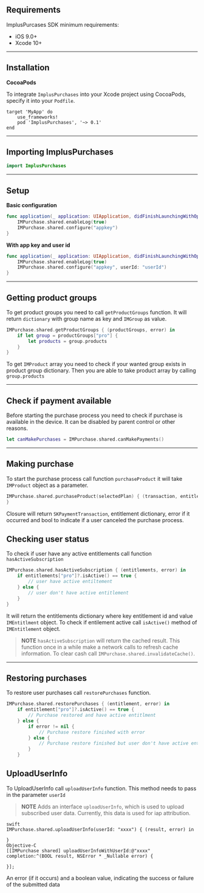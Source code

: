 ## Requirements

ImplusPurcases SDK minimum requirements:
* iOS 9.0+
* Xcode 10+
***
## Installation
**CocoaPods**

To integrate `ImplusPurchases` into your Xcode project using CocoaPods, specify it into your `Podfile`.

```
target 'MyApp' do
    use_frameworks!
    pod 'ImplusPurchases', '~> 0.1'
end
```

***
## Importing ImplusPurchases
```swift
import ImplusPurchases
```
***
## Setup
**Basic configuration**
```swift
func application(_ application: UIApplication, didFinishLaunchingWithOptions launchOptions: [UIApplicationLaunchOptionsKey: Any]?) -> Bool { 
    IMPurchase.shared.enableLog(true)
    IMPurchase.shared.configure("appkey") 
}
```

**With app key and user id**

```swift
func application(_ application: UIApplication, didFinishLaunchingWithOptions launchOptions: [UIApplicationLaunchOptionsKey: Any]?) -> Bool { 
    IMPurchase.shared.enableLog(true)
    IMPurchase.shared.configure("appkey", userId: "userId")
}
```

***
## Getting product groups
To get product groups you need to call `getProductGroups` function. It will return `dictionary` with group name as key and `IMGroup` as value.

```swift
IMPurchase.shared.getProductGroups { (productGroups, error) in
    if let group = productGroups["pro"] {
        let products = group.products
    }
}
```

To get `IMProduct` array  you need to check if your wanted group exists in product group dictionary. Then you are able to take product array by calling `group.products`
***
## Check if payment available
Before starting the purchase process you need to check if purchase is available in the device. It can be disabled by parent control or other reasons.

```swift 
let canMakePurchases = IMPurchase.shared.canMakePayments()
```
***
## Making purchase
To start the purchase process call function `purchaseProduct` it will take `IMProduct` object as a parameter.

```swift
IMPurchase.shared.purchaseProduct(selectedPlan) { (transaction, entitlement, error, isCanceled) in {
}
```
Closure will return `SKPaymentTransaction`,  entitlement dictionary, error if it occurred and bool to indicate if a user canceled the purchase process.
## Checking user status
To check if user have any active entitlements call function `hasActiveSubscription`
```swift
IMPurchase.shared.hasActiveSubscription { (entitlements, error) in
    if entitlements["pro"]?.isActive() == true {
        // user have active entiltement
    } else {
        // user don't have active entitlement
    }
}
```
It will return the entitlements dictionary where key entitlement id and value `IMEntitlment` object. To check if entilement active call `isActive()` method of `IMEntitlement` object.
> **NOTE** `hasActiveSubscription`  will return the cached result. This function once in a while make a network calls to refresh cache information. To clear cash call `IMPurchase.shared.invalidateCache()`.
***
## Restoring purchases
To restore user purchases call `restorePurchases` function.
```swift
IMPurchase.shared.restorePurchases { (entitlement, error) in
    if entitlement["pro"]?.isActive() == true {
        // Purchase restored and have active entitlment
    } else {
        if error != nil {
            // Purchase restore finished with error
        } else {
            // Purchase restore finished but user don't have active entitlment
        }
    }
```
## UploadUserInfo
To UploadUserInfo  call `uploadUserInfo` function. This method needs to pass in the parameter  `userId`
> **NOTE**  Adds an interface `uploadUserInfo`, which is used to upload subscribed user data. Currently, this data is used for iap attribution.
```
swift
IMPurchase.shared.uploadUserInfo(userId: "xxxx") { (result, error) in
    
}
Objective-C
[[IMPurchase shared] uploadUserInfoWithUserId:@"xxxx" completion:^(BOOL result, NSError * _Nullable error) {
    
}];
```
An error (if it occurs) and a boolean value, indicating the success or failure of the submitted data

